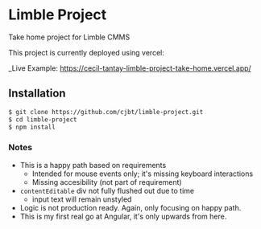 # Limble Project

Take home project for Limble CMMS

This project is currently deployed using vercel:

\_Live Example: https://cecil-tantay-limble-project-take-home.vercel.app/

## Installation

```bash
$ git clone https://github.com/cjbt/limble-project.git
$ cd limble-project
$ npm install
```

### Notes

- This is a happy path based on requirements
  - Intended for mouse events only; it's missing keyboard interactions
  - Missing accesibility (not part of requirement)
- `contentEditable` div not fully flushed out due to time
  - input text will remain unstyled
- Logic is not production ready. Again, only focusing on happy path.
- This is my first real go at Angular, it's only upwards from here.
